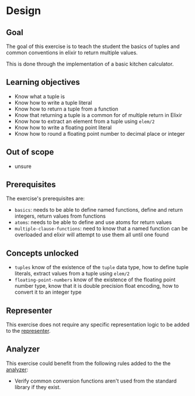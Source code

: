 # Design

## Goal

The goal of this exercise is to teach the student the basics of tuples and common conventions in elixir to return multiple values.

This is done through the implementation of a basic kitchen calculator.

## Learning objectives

- Know what a tuple is
- Know how to write a tuple literal
- Know how to return a tuple from a function
- Know that returning a tuple is a common for of multiple return in Elixir
- Know how to extract an element from a tuple using `elem/2`
- Know how to write a floating point literal
- Know how to round a floating point number to decimal place or integer

## Out of scope

- unsure

## Prerequisites

The exercise's prerequisites are:

- `basics`: needs to be able to define named functions, define and return integers, return values from functions
- `atoms`: needs to be able to define and use atoms for return values
- `multiple-clause-functions`: need to know that a named function can be overloaded and elixir will attempt to use them all until one found

## Concepts unlocked

- `tuples` know of the existence of the `tuple` data type, how to define tuple literals, extract values from a tuple using `elem/2`
- `floating-point-numbers` know of the existence of the floating point number type, know that it is double precision float encoding, how to convert it to an integer type

## Representer

This exercise does not require any specific representation logic to be added to the [representer][representer].

## Analyzer

This exercise could benefit from the following rules added to the the [analyzer][analyzer]:

- Verify common conversion functions aren't used from the standard library if they exist.

[analyzer]: https://github.com/exercism/elixir-analyzer
[representer]: https://github.com/exercism/elixir-representer
